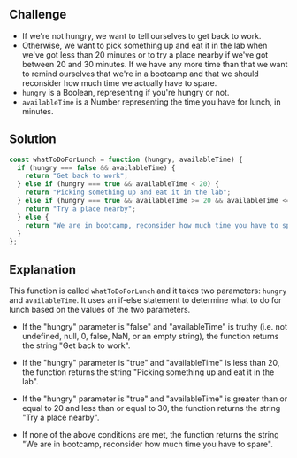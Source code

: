 ## Challenge

- If we're not hungry, we want to tell ourselves to get back to work.
- Otherwise, we want to pick something up and eat it in the lab when we've got less than 20 minutes or to try a place nearby if we've got between 20 and 30 minutes. If we have any more time than that we want to remind ourselves that we're in a bootcamp and that we should reconsider how much time we actually have to spare.
- `hungry` is a Boolean, representing if you're hungry or not.
- `availableTime` is a Number representing the time you have for lunch, in minutes.

## Solution

```javascript
const whatToDoForLunch = function (hungry, availableTime) {
  if (hungry === false && availableTime) {
    return "Get back to work";
  } else if (hungry === true && availableTime < 20) {
    return "Picking something up and eat it in the lab";
  } else if (hungry === true && availableTime >= 20 && availableTime <= 30) {
    return "Try a place nearby";
  } else {
    return "We are in bootcamp, reconsider how much time you have to spare";
  }
};
```

## Explanation

This function is called `whatToDoForLunch` and it takes two parameters: `hungry` and `availableTime`. It uses an if-else statement to determine what to do for lunch based on the values of the two parameters.

- If the "hungry" parameter is "false" and "availableTime" is truthy (i.e. not undefined, null, 0, false, NaN, or an empty string), the function returns the string "Get back to work".

- If the "hungry" parameter is "true" and "availableTime" is less than 20, the function returns the string "Picking something up and eat it in the lab".

- If the "hungry" parameter is "true" and "availableTime" is greater than or equal to 20 and less than or equal to 30, the function returns the string "Try a place nearby".

- If none of the above conditions are met, the function returns the string "We are in bootcamp, reconsider how much time you have to spare".
